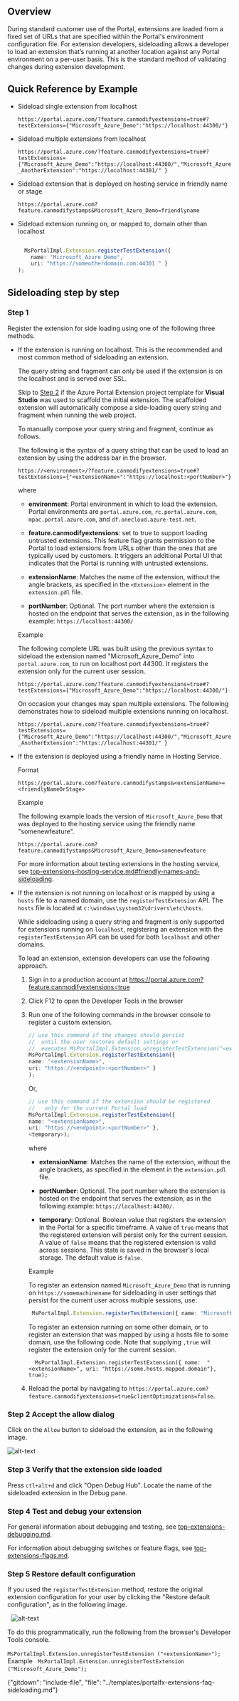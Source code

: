 
## Overview
   
During standard customer use of the Portal, extensions are loaded from a fixed set of URLs that are specified within the Portal's environment configuration file. For extension developers, sideloading allows a developer to load an extension that’s running at another location against any Portal environment on a per-user basis. This is the standard method of validating changes during extension development.

## Quick Reference by Example

* Sideload single extension from localhost

	`https://portal.azure.com/?feature.canmodifyextensions=true#?testExtensions={"Microsoft_Azure_Demo":"https://localhost:44300/"}`

* Sideload multiple extensions from localhost

	`https://portal.azure.com/?feature.canmodifyextensions=true#?testExtensions={"Microsoft_Azure_Demo":"https://localhost:44300/","Microsoft_Azure_AnotherExtension":"https://localhost:44301/" }`

* Sideload extension that is deployed on hosting service in friendly name or stage

	`https://portal.azure.com?feature.canmodifystamps&Microsoft_Azure_Demo=friendlyname`

* Sideload extension running on, or mapped to, domain other than localhost

  ```typescript

    MsPortalImpl.Extension.registerTestExtension({ 
      name: "Microsoft_Azure_Demo", 
      uri: "https://someotherdomain.com:44301 " }
  );
  ```

## Sideloading step by step

### Step 1 

Register the extension for side loading using one of the following three methods.

* If the extension is running on localhost. This is the recommended and most common method of sideloading an extension.

	The query string and fragment can only be used if the extension is on the localhost and is served over SSL.  

	Skip to [Step 2](#step-2-accept-the-allow-dialog) if the Azure Portal Extension project template for **Visual Studio** was used to scaffold the initial extension. The scaffolded extension will automatically compose a side-loading query string and fragment when running the web project.  

	To manually compose your query string and fragment, continue as follows.

	The following is the syntax of a query string that can be used to load an extension by using the address bar in the browser.

	`https://<environment>/?feature.canmodifyextensions=true#?testExtensions={"<extensionName>":"https://localhost:<portNumber>"}`

	where

	* **environment**: Portal environment in which to load the extension. Portal environments are `portal.azure.com`, `rc.portal.azure.com`, `mpac.portal.azure.com`, and `df.onecloud.azure-test.net`.

	* **feature.canmodifyextensions**: set to true to support loading untrusted extensions.  This feature flag grants permission to the Portal to load extensions from URLs other than the ones that are typically used by customers. It triggers an additional Portal UI that indicates that the Portal is running with untrusted extensions.

	* **extensionName**: Matches the name of the extension, without the angle brackets, as specified in the `<Extension>` element in the `extension.pdl` file.

	* **portNumber**: Optional. The port number where the extension is hosted on the endpoint that serves the extension, as in the following example: `https://localhost:44300/`

	Example

	The following complete URL was built using the previous syntax to sideload the extension named "Microsoft_Azure_Demo" into `portal.azure.com`, to run on localhost port 44300. It registers the extension only for the current user session.

	`https://portal.azure.com/?feature.canmodifyextensions=true#?testExtensions={"Microsoft_Azure_Demo":"https://localhost:44300/"}`

	On occasion your changes may span multiple extensions. The following demonstrates how to sideload multiple extensions running on localhost.

	`https://portal.azure.com/?feature.canmodifyextensions=true#?testExtensions={"Microsoft_Azure_Demo":"https://localhost:44300/","Microsoft_Azure_AnotherExtension":"https://localhost:44301/" }`

* If the extension is deployed using a friendly name in Hosting Service.

	Format

	`https://portal.azure.com?feature.canmodifystamps&<extensionName>=<friendlyNameOrStage>`

	Example

	The following example loads the version of `Microsoft_Azure_Demo` that was deployed to the hosting service using the friendly name "somenewfeature".

	`https://portal.azure.com?feature.canmodifystamps&Microsoft_Azure_Demo=somenewfeature`

	For more information about testing extensions in the hosting service, see [top-extensions-hosting-service.md#friendly-names-and-sideloading](top-extensions-hosting-service.md#friendly-names-and-sideloading).

* If the extension is not running on localhost or is mapped by using a `hosts` file to a named domain, use the `registerTestExtension` API. The `hosts` file is located at `c:\windows\system32\drivers\etc\hosts`.

	While sideloading using a query string and fragment is only supported for extensions running on `localhost`, registering an extension with the `registerTestExtension` API can be used for both `localhost` and other domains.

	To load an extension, extension developers can use the following approach.

	1. Sign in to a production account at https://portal.azure.com?feature.canmodifyextensions=true

	1. Click F12 to open the Developer Tools in the browser

	1. Run one of the following commands in the browser console to register a custom extension.
    
		```typescript
		// use this command if the changes should persist 
		//  until the user restores default settings or
		//  executes MsPortalImpl.Extension.unregisterTestExtension("<extensionName>")
		MsPortalImpl.Extension.registerTestExtension({ 
		name: "<extensionName>", 
		uri: "https://<endpoint>:<portNumber>" }
		);
		```
		Or, 
			
		```typescript
		// use this command if the extension should be registered 
		//   only for the current Portal load
		MsPortalImpl.Extension.registerTestExtension({
		name: "<extensionName>",
		uri: "https://<endpoint>:<portNumber>" }, 
		<temporary>);
		```
		
		where

		* **extensionName**: Matches the name of the extension, without the angle brackets, as specified in the <Extension> element in the `extension.pdl` file.

		* **portNumber**: Optional. The port number where the extension is hosted on the endpoint that serves the extension, as in the following example: `https://localhost:44300/`.
			
		* **temporary**: Optional. Boolean value that registers the extension in the Portal for a specific timeframe. A value of `true` means that the registered extension will persist only for the current session. A value of `false` means that the registered extension is valid across sessions. This state is saved in the browser's local storage. The default value is `false`. 

		Example

		To register an extension named `Microsoft_Azure_Demo` that is running on `https://somemachinename` for sideloading in user settings that  persist for the current user across multiple sessions, use: 

		``` typescript
		 MsPortalImpl.Extension.registerTestExtension({ name: "Microsoft_Azure_Demo", uri: "https://somemachinename" });
		``` 
		
		To register an extension running on some other domain, or to register an extension that was mapped by using a hosts file to some domain, use the following code.  Note that supplying `,true` will register the extension only for the current session.

		```
		  MsPortalImpl.Extension.registerTestExtension({ name:  "<extensionName>", uri: "https://some.hosts.mapped.domain"}, true);
		```

	1. Reload the portal by navigating to `https://portal.azure.com?feature.canmodifyextensions=true&clientOptimizations=false`. 
    
### Step 2 Accept the allow dialog 

Click on the `Allow` button to sideload the extension, as in the following image.

![alt-text](../media/top-extensions-sideloading/allowDialog.png "Untrusted extension")
	
### Step 3 Verify that the extension side loaded 

Press  `ctl+alt+d` and click "Open Debug Hub". Locate the name of the sideloaded extension in the Debug pane.

### Step 4 Test and debug your extension

For general information about debugging and testing, see [top-extensions-debugging.md](top-extensions-debugging.md).

For information about debugging switches or feature flags, see [top-extensions-flags.md](top-extensions-flags.md).

### Step 5 Restore default configuration

If you used the `registerTestExtension` method, restore the original extension configuration for your user by clicking the "Restore default configuration", as in the following image.
	
 
![alt-text](../media/top-extensions-sideloading/restoreConfiguration.png "Default configuration")
	
To do this programmatically, run the following from the browser's Developer Tools console.

`MsPortalImpl.Extension.unregisterTestExtension ("<extensionName>");`
	 
Example 
 
`MsPortalImpl.Extension.unregisterTestExtension ("Microsoft_Azure_Demo");`
 

 {"gitdown": "include-file", "file": "../templates/portalfx-extensions-faq-sideloading.md"}

